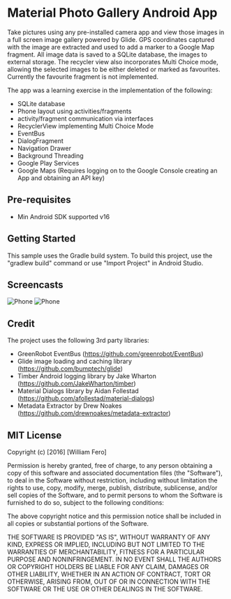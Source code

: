 Material Photo Gallery Android App
==================================

Take pictures using any pre-installed camera app and view those images in a full screen image gallery 
powered by Glide. GPS coordinates captured with the image are extracted and used to add a marker to a
Google Map fragment. All image data is saved to a SQLite database, the images to external storage. The
recycler view also incorporates Multi Choice mode, allowing the selected images to be either deleted
 or marked as favourites. Currently the favourite fragment is not implemented.

The app was a learning exercise in the implementation of the following:
- SQLite database
- Phone layout using activities/fragments
- activity/fragment communication via interfaces
- RecyclerView implementing Multi Choice Mode
- EventBus 
- DialogFragment
- Navigation Drawer
- Background Threading
- Google Play Services
- Google Maps (Requires logging on to the Google Console creating an App and obtaining an API key)

Pre-requisites
--------------

- Min Android SDK supported v16

Getting Started
---------------

This sample uses the Gradle build system. To build this project, use the
"gradlew build" command or use "Import Project" in Android Studio.

Screencasts
------------

![Phone](screencasts/phone-opening-sequence.gif "Interacting with the app on a phone") ![Phone](screencasts/phone-add-photo-sequence.gif "Interacting with the app, take and add a photo to the gallery")

Credit
------
The project uses the following 3rd party libraries:
- GreenRobot EventBus (https://github.com/greenrobot/EventBus)
- Glide image loading and caching library (https://github.com/bumptech/glide)
- Timber Android logging library by Jake Wharton (https://github.com/JakeWharton/timber)
- Material Dialogs library by Aidan Follestad (https://github.com/afollestad/material-dialogs)
- Metadata Extractor by Drew Noakes (https://github.com/drewnoakes/metadata-extractor)


MIT License
-----------

Copyright (c) [2016] [William Fero]

Permission is hereby granted, free of charge, to any person obtaining a copy
of this software and associated documentation files (the "Software"), to deal
in the Software without restriction, including without limitation the rights
to use, copy, modify, merge, publish, distribute, sublicense, and/or sell
copies of the Software, and to permit persons to whom the Software is
furnished to do so, subject to the following conditions:

The above copyright notice and this permission notice shall be included in all
copies or substantial portions of the Software.

THE SOFTWARE IS PROVIDED "AS IS", WITHOUT WARRANTY OF ANY KIND, EXPRESS OR
IMPLIED, INCLUDING BUT NOT LIMITED TO THE WARRANTIES OF MERCHANTABILITY,
FITNESS FOR A PARTICULAR PURPOSE AND NONINFRINGEMENT. IN NO EVENT SHALL THE
AUTHORS OR COPYRIGHT HOLDERS BE LIABLE FOR ANY CLAIM, DAMAGES OR OTHER
LIABILITY, WHETHER IN AN ACTION OF CONTRACT, TORT OR OTHERWISE, ARISING FROM,
OUT OF OR IN CONNECTION WITH THE SOFTWARE OR THE USE OR OTHER DEALINGS IN THE
SOFTWARE.